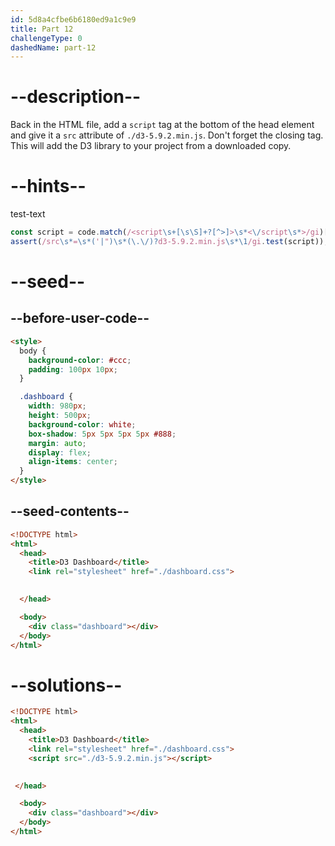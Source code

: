 ```yaml
---
id: 5d8a4cfbe6b6180ed9a1c9e9
title: Part 12
challengeType: 0
dashedName: part-12
---
```


# --description--

Back in the HTML file, add a `script` tag at the bottom of the head element and give it a `src` attribute of `./d3-5.9.2.min.js`. Don't forget the closing tag. This will add the D3 library to your project from a downloaded copy.

# --hints--

test-text

```js
const script = code.match(/<script\s+[\s\S]+?[^>]>\s*<\/script\s*>/gi)[0];
assert(/src\s*=\s*('|")\s*(\.\/)?d3-5.9.2.min.js\s*\1/gi.test(script));
```

# --seed--

## --before-user-code--

```html
<style>
  body {
    background-color: #ccc;
    padding: 100px 10px;
  }

  .dashboard {
    width: 980px;
    height: 500px;
    background-color: white;
    box-shadow: 5px 5px 5px 5px #888;
    margin: auto;
    display: flex;
    align-items: center;
  }
</style>
```

## --seed-contents--

```html
<!DOCTYPE html>
<html>
  <head>
    <title>D3 Dashboard</title>
    <link rel="stylesheet" href="./dashboard.css">

    
  </head>

  <body>
    <div class="dashboard"></div>
  </body>
</html>
```

# --solutions--

```html
<!DOCTYPE html>
<html>
  <head>
    <title>D3 Dashboard</title>
    <link rel="stylesheet" href="./dashboard.css">
    <script src="./d3-5.9.2.min.js"></script>

    
 </head>

  <body>
    <div class="dashboard"></div>
  </body>
</html>
```